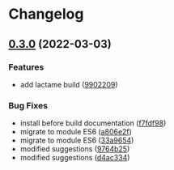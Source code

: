 # Changelog

## [0.3.0](https://github.com/mljs/performance/compare/v0.2.0...v0.3.0) (2022-03-03)


### Features

* add lactame build ([9902209](https://github.com/mljs/performance/commit/9902209c51d877ad99bdf533072a98b95585d3e1))


### Bug Fixes

* install before build documentation ([f7fdf98](https://github.com/mljs/performance/commit/f7fdf982a0046461ca14ab2cb1e62392bc2e73fd))
* migrate to module ES6 ([a806e2f](https://github.com/mljs/performance/commit/a806e2ff03b7de9d0e58d38e1a33881d4ca70184))
* migrate to module ES6 ([33a9654](https://github.com/mljs/performance/commit/33a9654a0a7014a6bb43eec3e040c510f8341420))
* modified suggestions ([9764b25](https://github.com/mljs/performance/commit/9764b25be93f33bdb03a10f5ea7994cc33c0a17d))
* modified suggestions ([d4ac334](https://github.com/mljs/performance/commit/d4ac3346a2a19e622953c42284008c247be32476))
